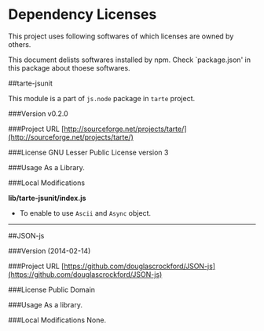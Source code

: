 # Dependency Licenses

This project uses following softwares of which licenses are owned by others.

This document delists softwares installed by npm.
Check `package.json' in this package about thoese softwares.

##tarte-jsunit

This module is a part of `js.node` package in `tarte` project.

###Version
v0.2.0

###Project URL
[http://sourceforge.net/projects/tarte/](http://sourceforge.net/projects/tarte/)

###License
GNU Lesser Public License version 3

###Usage
As a Library.

###Local Modifications

**lib/tarte-jsunit/index.js**

 - To enable to use `Ascii` and `Async` object.

---
##JSON-js

###Version
(2014-02-14)

###Project URL
[https://github.com/douglascrockford/JSON-js](https://github.com/douglascrockford/JSON-js)

###License
Public Domain

###Usage
As a library.

###Local Modifications
None.

